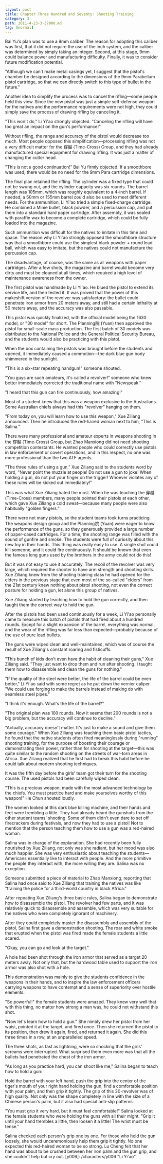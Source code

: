 ```yaml
---
layout: post
title: Chapter Three Hundred and Seventy: Shooting Training
category: 3
path: 2011-4-23-3-37000.md
tag: [normal]
---
```


Bai Yu's plan was to use a 9mm caliber. The reason for adopting this caliber was first, that it did not require the use of the inch system, and the caliber was determined by simply taking an integer. Second, at this stage, 9mm could balance power and manufacturing difficulty. Finally, it was to consider future modification potential.

"Although we can't make metal casings yet, I suggest that the pistol's chamber be designed according to the dimensions of the 9mm Parabellum pistol cartridge, so that we can directly switch to this type of bullet in the future."

Another idea to simplify the process was to cancel the rifling—some people held this view. Since the new pistol was just a simple self-defense weapon for the natives and the performance requirements were not high, they could simply save the process of drawing rifling by canceling it.

"This won't do," Li Yi'ao strongly objected. "Canceling the rifling will have too great an impact on the gun's performance!"

Without rifling, the range and accuracy of the pistol would decrease too much. Most people opposed this simplification—processing rifling was not a very difficult matter for the 穿越 (Time-Cross) Group, and they had already manufactured special equipment for drawing rifling. It was just a matter of changing the cutter head.

"This is not a good continuation!" Bai Yu firmly objected. If a smoothbore was used, there would be no need for the 9mm Para cartridge dimensions.

The final plan retained the rifling. The cylinder was a fixed type that could not be swung out, and the cylinder capacity was six rounds. The barrel length was 105mm, which was roughly equivalent to a 4-inch barrel. If needed, a 50mm or 155mm barrel could also be used to meet different needs. For the ammunition, Li Yi'ao tried a simple fixed-charge cartridge. He combined a Minie bullet, black powder, and a percussion cap, and put them into a standard hard paper cartridge. After assembly, it was sealed with paraffin wax to become a complete cartridge, which could be fully loaded into the magazine.

Such ammunition was difficult for the natives to imitate in this time and space. The reason why Li Yi'ao strongly opposed the smoothbore structure was that a smoothbore could use the simplest black powder + round lead ball, which was easy to imitate, but the natives could not manufacture the percussion cap.

The disadvantage, of course, was the same as all weapons with paper cartridges. After a few shots, the magazine and barrel would become very dirty and must be cleaned at all times, which required a high level of maintenance awareness from the owner.

The first pistol was handmade by Li Yi'ao. He blued the pistol to extend its service life, and then tested it. It was proved that the power of this makeshift version of the revolver was satisfactory: the bullet could penetrate iron armor from 20 meters away, and still had a certain lethality at 50 meters away, and the accuracy was also passable.

This pistol was quickly finalized, with the official model being the 1630 model, or "30 model" for short. The Planning院 (Yuan) then approved the pistol for small-scale mass production. The first batch of 30 models was distributed to the National Police and the General Political Security Bureau, and the students would also be practicing with this pistol.

When the box containing the pistols was brought before the students and opened, it immediately caused a commotion—the dark blue gun body shimmered in the sunlight.

"This is a six-star repeating handgun!" someone shouted.

"You guys are such amateurs, it's called a revolver!" someone who knew better immediately corrected the traditional name with "Newspeak."

"I heard that this gun can fire continuously, how amazing!"

Most of a student knew that this was a weapon exclusive to the Australians. Some Australian chiefs always had this "revolver" hanging on them.

"From today on, you will learn how to use this weapon," Xue Ziliang announced. Then he introduced the red-haired woman next to him, "This is Salina."

There were many professional and amateur experts in weapons shooting in the 穿越 (Time-Cross) Group, but Zhao Manxiong did not need shooting competition contestants. He wanted people who could correctly use pistols in law enforcement or covert operations, and in this respect, no one was more professional than the two ATF agents.

"The three rules of using a gun," Xue Ziliang said to the students word by word, "Never point the muzzle at people! Do not use a gun to joke! When holding a gun, do not put your finger on the trigger! Whoever violates any of these rules will be kicked out immediately!"

This was what Xue Ziliang hated the most. When he was teaching the 穿越 (Time-Cross) members, many people pointed their pistols at each other, which gave Xue Ziliang a cold sweat—because many people were also habitually "golden fingers."

There were not many pistols, so the student teams took turns practicing. The weapons design group and the Planning院 (Yuan) were eager to know the performance of the guns, so they generously provided a large number of paper-cased cartridges. For a time, the shooting range was filled with the sound of gunfire and smoke. The students were full of curiosity about this new toy in their hands. This thing was really easy to use. A single shot could kill someone, and it could fire continuously. It should be known that even the famous long guns used by the brothers in the army could not do this!

But it was not easy to use it accurately. The recoil of the revolver was very large, which required the shooter to have arm strength and shooting skills. Xue Ziliang knew from the shooting training class he had opened for the elders in the previous stage that even most of the so-called "elders" from the 21st century knew nothing about pistol shooting, not even the correct posture for holding a gun, let alone this group of natives.

Xue Ziliang started by teaching how to hold the gun correctly, and then taught them the correct way to hold the gun.

After the pistols had been used continuously for a week, Li Yi'ao personally came to measure this batch of pistols that had fired about a hundred rounds. Except for a slight expansion of the barrel, everything was normal, and the wear of the rifling was far less than expected—probably because of the use of pure lead bullets.

The guns were wiped clean and well-maintained, which was of course the result of Xue Ziliang's constant roaring and fisticuffs.

"This bunch of kids don't even have the habit of cleaning their guns," Xue Ziliang said. "They just want to drop them and run after shooting. I taught them how to disassemble and clean the guns for nothing."

"If the quality of the steel were better, the life of the barrel could be even better," Li Yi'ao said with some regret as he put down the vernier caliper. "We could use forging to make the barrels instead of making do with seamless steel pipes."

"I think it's enough. What's the life of the barrel?"

"The original plan was 100 rounds. Now it seems that 200 rounds is not a big problem, but the accuracy will continue to decline."

"Actually, accuracy doesn't matter. It's just to make a sound and give them some courage." When Xue Ziliang was teaching them basic pistol tactics, he found that the native students often fired meaninglessly during "running" shooting training, for the purpose of boosting their courage or demonstrating their power, rather than for shooting at the target—this was quite similar to the random shooting on the streets of war-torn areas in Africa. Xue Ziliang realized that he first had to break this habit before he could talk about modern shooting techniques.

It was the fifth day before the girls' team got their turn for the shooting course. The used pistols had been carefully wiped clean.

"This is a precious weapon, made with the most advanced technology by the chiefs. You must practice hard and make yourselves worthy of this weapon!" He Chun shouted loudly.

The women looked at this dark blue killing machine, and their hands and feet were trembling a little. They had already heard the gunshots from the other student teams' shooting. Some of them didn't even dare to set off firecrackers during festivals, and now they had to use a pistol! Not to mention that the person teaching them how to use a gun was a red-haired woman.

Salina was in charge of the explanation. She had recently been fully nourished by Xue Ziliang, not only was she radiant, but her mood was also much happier. She was very enthusiastic about teaching the students—Americans essentially like to interact with people. And the more primitive the people they interact with, the more willing they are. Salina was no exception.

Someone submitted a piece of material to Zhao Manxiong, reporting that Salina had once said to Xue Ziliang that training the natives was like "training the police for a third-world country in black Africa."

After repeating Xue Ziliang's three basic rules, Salina began to demonstrate how to disassemble the pistol. The revolver had few parts, and it was relatively quick to disassemble and assemble, which was very suitable for the natives who were completely ignorant of machinery.

After they could completely master the disassembly and assembly of the pistol, Salina first gave a demonstration shooting. The roar and white smoke that erupted when the pistol was fired made the female students a little scared.

"Okay, you can go and look at the target."

A hole had been shot through the iron armor that served as a target 20 meters away. Not only that, but the hardwood table used to support the iron armor was also shot with a hole.

This demonstration was mainly to give the students confidence in the weapons in their hands, and to inspire the law enforcement officers carrying weapons to have contempt and a sense of superiority over hostile elements.

"So powerful!" the female students were amazed. They knew very well that with this thing, no matter how strong a man was, he could not withstand this shot.

"Now let's learn how to hold a gun." She nimbly drew her pistol from her waist, pointed it at the target, and fired once. Then she returned the pistol to its position, then drew it again, fired, and returned it again. She did this three times in a row, at an unparalleled speed.

The three shots, as fast as lightning, were so shocking that the girls' screams were interrupted. What surprised them even more was that all the bullets had penetrated the chest of the iron armor.

"As long as you practice hard, you can shoot like me," Salina began to teach how to hold a gun:

Hold the barrel with your left hand, push the grip into the center of the tiger's mouth of your right hand holding the gun, find a comfortable position with your palm, and then grip it tightly. The grip of this 30-revolver was of high quality. Not only was the shape completely in line with the size of a Chinese person's palm, but it also had special anti-slip patterns.

"You must grip it very hard, but it must feel comfortable!" Salina looked at the female students who were holding the guns with all their might. "Grip it until your hand trembles a little, then loosen it a little! The wrist must be tense."

Salina checked each person's grip one by one. For those who held the gun loosely, she would unceremoniously help them grip it tightly. No one expected this red-haired woman to be so strong. Lu Cheng felt that her hand was about to be crushed between her iron palm and the gun grip, and she couldn't help but cry out.
[y006]: /characters/y006 "Li Yi'ao"